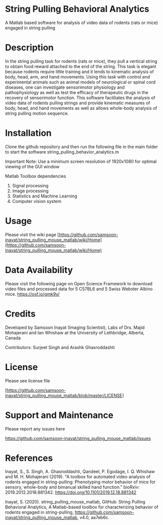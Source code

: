 # String Pulling Behavioral Analytics
A Matlab based software for analysis of video data of rodents (rats or mice) engaged in string pulling

# Description
In the string pulling task for rodents (rats or mice), they pull a vertical string to obtain food reward attached to the end of the string. This task is elegant because rodents require little training and it lends to kinematic analysis of body, head, arm, and hand movements. Using this task with control and experimental animals such as animal models of neurological or spinal cord diseases, one can investigate sensorimotor physiology and pathophysiology as well as test the efficacy of therapeutic drugs in the recovery of sensorimotor function. This software facilitates the analysis of video data of rodents pulling strings and provide kinematic measures of body, head, and hand movements as well as allows whole-body analysis of string pulling motion sequence.

# Installation
Clone the github repository and then run the following file in the main folder to start the software
string_pulling_behavior_analytics.m

Important Note: Use a minimum screen resolution of 1920x1080 for optimal viewing of the GUI window

Matlab Toolbox dependencies
1)	Signal processing 
2)	Image processing
3)	Statistics and Machine Learning 
4)	Computer vision system

# Usage
Please visit the wiki page
[https://github.com/samsoon-inayat/string_pulling_mouse_matlab/wiki/Home](https://github.com/samsoon-inayat/string_pulling_mouse_matlab/wiki/Home)

# Data Availability
Please visit the following page on Open Science Framework to download video files and processed data for 5 C57BL6 and 5 Swiss Webster Albino mice.
https://osf.io/gmk9y/

# Credits
Developed by Samsoon Inayat (Imaging Scientist), Labs of Drs. Majid Mohajerani and Ian Whishaw at the University of Lethbridge, Alberta, Canada

Contributors: Surjeet Singh and Arashk Ghasroddashti

# License
Please see license file

[https://github.com/samsoon-inayat/string_pulling_mouse_matlab/blob/master/LICENSE]

# Support and Maintenance
Please report any issues here

https://github.com/samsoon-inayat/string_pulling_mouse_matlab/issues

# References

Inayat, S., S. Singh, A. Ghasroddashti, Qandeel, P. Egodage, I. Q. Whishaw and M. H. Mohajerani (2019). "A toolbox for automated video analysis of rodents engaged in string-pulling: Phenotyping motor behavior of mice for sensory, whole-body and bimanual skilled hand function." bioRxiv: 2019.2012.2018.881342. https://doi.org/10.1101/2019.12.18.881342

Inayat, S. (2020). string_pulling_mouse_matlab, GitHub: String Pulling Behavioral Analytics, A Matlab-based toolbox for characterizing behavior of rodents engaged in string-pulling, https://github.com/samsoon-inayat/string_pulling_mouse_matlab, v4.0, aa7eb6c.


